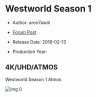 # Westworld Season 1

* Author: aron7awol

* [Forum Post](https://www.avsforum.com/threads/bass-eq-for-filtered-movies.2995212/post-57464408)

* Release Date: 2018-02-13
* Production Year: 

## 4K/UHD/ATMOS
Westworld Season 1 Atmos

![img 0](https://i.imgur.com/eXTfYV6.jpg)

